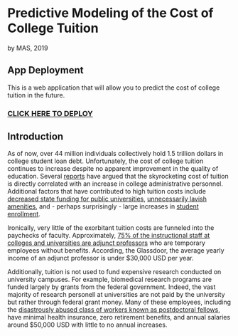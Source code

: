 # Predictive Modeling of the Cost of College Tuition
by MAS, 2019

## App Deployment
This is a web application that will allow you to predict the cost of college tuition in the future. 

### [CLICK HERE TO DEPLOY](https://mas16.shinyapps.io/Tuition/)

## Introduction
As of now, over 44 million individuals collectively hold 1.5 trillion dollars in college student loan debt. Unfortunately, the cost of college tuition continues to increase despite no apparent improvement in the quality of education. Several [reports](https://www.wsj.com/articles/SB10001424127887323316804578161490716042814) have argued that the skyrocketing cost of tuition is directly correlated with an increase in college administrative personnel. Additional factors that have contributed to high tuition costs include [decreased state funding for public universities](https://fivethirtyeight.com/features/fancy-dorms-arent-the-main-reason-tuition-is-skyrocketing/), [unnecessarily lavish amenities](https://www.nytimes.com/2018/01/18/learning/are-lavish-amenities-on-college-campuses-useful-or-frivolous.html), and - perhaps surprisingly - large increases in [student enrollment](https://www.businessinsider.com/why-is-college-so-expensive-2018-4).

Ironically, very little of the exorbitant tuition costs are funneled into the paychecks of faculty. Approximately, [75% of the instructional staff at colleges and universities are adjunct professors](https://www.forbes.com/sites/jonyounger/2019/02/22/adjunct-professors-are-freelancers-too-heres-what-they-need-from-us) who are temporary employees without benefits. According, the Glassdoor, the average yearly income of an adjunct professor is under $30,000 USD per year.

Additionally, tuition is not used to fund expensive research conducted on university campuses. For example, biomedical research programs are funded largely by grants from the federal government. Indeed, the vast majority of research personell at universities are not paid by the university but rather through federal grant money. Many of these employees, including the [disastrously abused class of workers known as postdoctoral fellows](https://www.npr.org/sections/health-shots/2014/09/16/343539024/too-few-university-jobs-for-americas-young-scientists), have minimal health insurance, zero retirement benefits, and annual salaries around $50,000 USD with little to no annual increases.   
